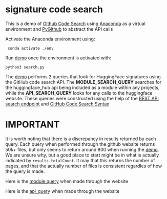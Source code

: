 # signature code search
This is a demo of [Github Code Search](https://github.com/search) using [Anaconda](https://www.anaconda.com/download) as a virtual environment
and [PyGithub](https://github.com/PyGithub/PyGithub) to abstract the API calls

Activate the Anaconda environment using:

``` conda activate ./env```

Run [demo](query.py) once the environment is activated with:

```python3 search.py```

The [demo](query.py) performs 2 queries that look for HuggingFace signatures using the GitHub code search API.
The **MODULE_SEARCH_QUERY** searches for the huggingface_hub api being included as a module within any projects,
while the **API_SEARCH_QUERY** looks for any calls to the huggingface website.
These queries were constructed using the help of the [REST API search endpoint](https://docs.github.com/en/rest/search?apiVersion=2022-11-28)
and [GitHub Code Search Syntax](https://docs.github.com/en/search-github/github-code-search/understanding-github-code-search-syntax)

# IMPORTANT
It is worth noting that there is a discrepancy in results returned by each query.
Each query when performed through the github website returns 50k+ files, but only seems to return around 800 when running the [demo](query.py).
We are unsure why, but a good place to start might be in what is actually indicated by ```results.totalCount```.
It may that this returns the number of pages, and that the actually number of files is consistent regardles of how the query is made.

Here is the [module query](https://github.com/search?type=code&auto_enroll=true&q=import+huggingface_hub+language%3Apython+) when made through the website

Here is the [api_query](https://github.com/search?type=code&auto_enroll=true&q=huggingface.co+language%3Apython) when made through the website